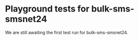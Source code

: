 # Playground tests for bulk-sms-smsnet24
We are still awaiting the first test run for bulk-sms-smsnet24.
